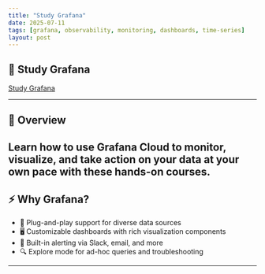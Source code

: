 ```yaml
---
title: "Study Grafana"
date: 2025-07-11
tags: [grafana, observability, monitoring, dashboards, time-series]
layout: post
---
```


## 🚀 Study Grafana

[Study Grafana](https://learn.grafana.com/page/course-catalog)

---

## 🎯 Overview

Learn how to use Grafana Cloud to monitor, visualize, and take action on your data at your own pace with these hands-on courses.
---

## ⚡ Why Grafana?

- 🧩 Plug-and-play support for diverse data sources
- 🖥️ Customizable dashboards with rich visualization components
- 🔔 Built-in alerting via Slack, email, and more
- 🔍 Explore mode for ad-hoc queries and troubleshooting

---
